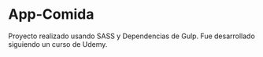 # App-Comida
Proyecto realizado usando SASS y Dependencias de Gulp. Fue desarrollado siguiendo un curso de Udemy.
